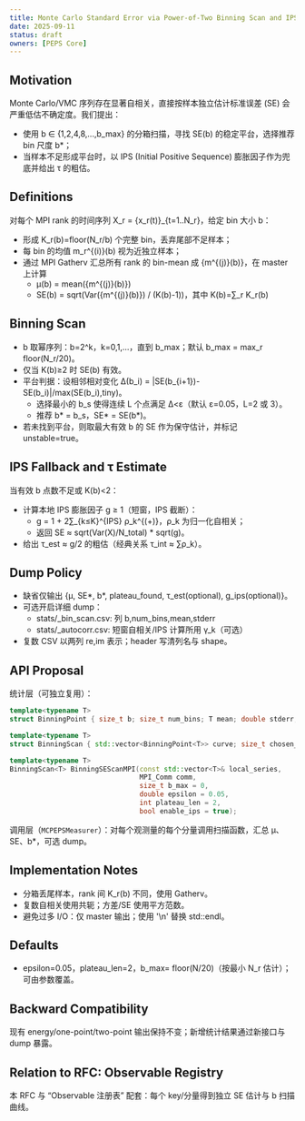```yaml
---
title: Monte Carlo Standard Error via Power-of-Two Binning Scan and IPS Fallback
date: 2025-09-11
status: draft
owners: [PEPS Core]
---
```


## Motivation
Monte Carlo/VMC 序列存在显著自相关，直接按样本独立估计标准误差 (SE) 会严重低估不确定度。我们提出：
- 使用 b ∈ {1,2,4,8,...,b_max} 的分箱扫描，寻找 SE(b) 的稳定平台，选择推荐 bin 尺度 b*；
- 当样本不足形成平台时，以 IPS (Initial Positive Sequence) 膨胀因子作为兜底并给出 τ 的粗估。

## Definitions
对每个 MPI rank 的时间序列 X_r = {x_r(t)}_{t=1..N_r}，给定 bin 大小 b：
- 形成 K_r(b)=floor(N_r/b) 个完整 bin，丢弃尾部不足样本；
- 每 bin 的均值 m_r^{(i)}(b) 视为近独立样本；
- 通过 MPI Gatherv 汇总所有 rank 的 bin-mean 成 {m^{(j)}(b)}，在 master 上计算
  - μ(b) = mean({m^{(j)}(b)})
  - SE(b) = sqrt(Var({m^{(j)}(b)}) / (K(b)-1))，其中 K(b)=∑_r K_r(b)

## Binning Scan
- b 取幂序列：b=2^k，k=0,1,...，直到 b_max；默认 b_max = max_r floor(N_r/20)。
- 仅当 K(b)≥2 时 SE(b) 有效。
- 平台判据：设相邻相对变化 Δ(b_i) = |SE(b_{i+1})-SE(b_i)|/max(SE(b_i),tiny)。
  - 选择最小的 b_s 使得连续 L 个点满足 Δ<ε（默认 ε=0.05，L=2 或 3）。
  - 推荐 b* = b_s，SE* = SE(b*)。
- 若未找到平台，则取最大有效 b 的 SE 作为保守估计，并标记 unstable=true。

## IPS Fallback and τ Estimate
当有效 b 点数不足或 K(b)<2：
- 计算本地 IPS 膨胀因子 g ≥ 1（短窗，IPS 截断）：
  - g = 1 + 2∑_{k≤K}^{IPS} ρ_k^{(+)}，ρ_k 为归一化自相关；
  - 返回 SE ≈ sqrt(Var(X)/N_total) * sqrt(g)。
- 给出 τ_est ≈ g/2 的粗估（经典关系 τ_int ≈ ∑ρ_k）。

## Dump Policy
- 缺省仅输出 {μ, SE*, b*, plateau_found, τ_est(optional), g_ips(optional)}。
- 可选开启详细 dump：
  - stats/<key>_bin_scan.csv: 列 b,num_bins,mean,stderr
  - stats/<key>_autocorr.csv: 短窗自相关/IPS 计算所用 γ_k（可选）
- 复数 CSV 以两列 re,im 表示；header 写清列名与 shape。

## API Proposal
统计层（可独立复用）：
```c++
template<typename T>
struct BinningPoint { size_t b; size_t num_bins; T mean; double stderr; double tau_est; bool valid; };

template<typename T>
struct BinningScan { std::vector<BinningPoint<T>> curve; size_t chosen_index; bool plateau_found; double g_ips; };

template<typename T>
BinningScan<T> BinningSEScanMPI(const std::vector<T>& local_series,
                                MPI_Comm comm,
                                size_t b_max = 0,
                                double epsilon = 0.05,
                                int plateau_len = 2,
                                bool enable_ips = true);
```

调用层（`MCPEPSMeasurer`）：对每个观测量的每个分量调用扫描函数，汇总 μ、SE、b*，可选 dump。

## Implementation Notes
- 分箱丢尾样本，rank 间 K_r(b) 不同，使用 Gatherv。
- 复数自相关使用共轭；方差/SE 使用平方范数。
- 避免过多 I/O：仅 master 输出；使用 '\n' 替换 std::endl。

## Defaults
- epsilon=0.05，plateau_len=2，b_max= floor(N/20)（按最小 N_r 估计）；可由参数覆盖。

## Backward Compatibility
现有 energy/one-point/two-point 输出保持不变；新增统计结果通过新接口与 dump 暴露。

## Relation to RFC: Observable Registry
本 RFC 与 “Observable 注册表” 配套：每个 key/分量得到独立 SE 估计与 b 扫描曲线。


